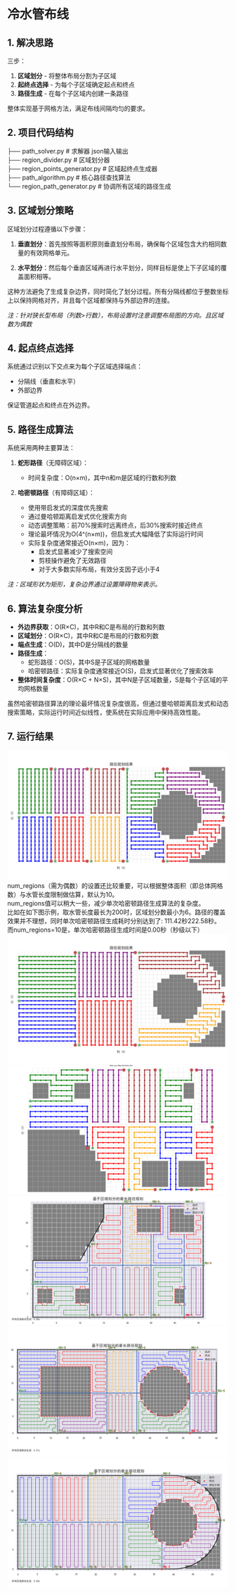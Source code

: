 # 冷水管布线

## 1. 解决思路

三步：

1) **区域划分** - 将整体布局分割为子区域
2) **起终点选择** - 为每个子区域确定起点和终点
3) **路径生成** - 在每个子区域内创建一条路径

整体实现基于网格方法，满足布线间隔均匀的要求。

## 2. 项目代码结构

├── path_solver.py         # 求解器 json输入输出  <br>
├── region_divider.py         # 区域划分器  <br>
├── region_points_generator.py # 区域起终点生成器  <br>
├── path_algorithm.py         # 核心路径查找算法  <br>
└── region_path_generator.py  # 协调所有区域的路径生成  <br>

## 3. 区域划分策略

区域划分过程遵循以下步骤：

1. **垂直划分**：首先按照等面积原则垂直划分布局，确保每个区域包含大约相同数量的有效网格单元。

2. **水平划分**：然后每个垂直区域再进行水平划分，同样目标是使上下子区域的覆盖面积相等。

这种方法避免了生成复杂边界，同时简化了划分过程。所有分隔线都位于整数坐标上以保持网格对齐，并且每个区域都保持与外部边界的连接。

*注：针对狭长型布局（列数>行数），布局设置时注意调整布局图的方向。且区域数为偶数*

## 4. 起点终点选择

系统通过识别以下交点来为每个子区域选择端点：
- 分隔线（垂直和水平）
- 外部边界

保证管道起点和终点在外边界。

## 5. 路径生成算法

系统采用两种主要算法：

1. **蛇形路径**（无障碍区域）：
   - 时间复杂度：O(n×m)，其中n和m是区域的行数和列数

2. **哈密顿路径**（有障碍区域）：
   - 使用带启发式的深度优先搜索
   - 通过曼哈顿距离启发式优化搜索方向
   - 动态调整策略：前70%搜索时远离终点，后30%搜索时接近终点
   - 理论最坏情况为O(4^(n×m))，但启发式大幅降低了实际运行时间
   - 实际复杂度通常接近O(n×m)，因为：
     * 启发式显著减少了搜索空间
     * 剪枝操作避免了无效路径
     * 对于大多数实际布局，有效分支因子远小于4

*注：区域形状为矩形，复杂边界通过设置障碍物来表示。*

## 6. 算法复杂度分析
- **外边界获取**：O(R×C)，其中R和C是布局的行数和列数
- **区域划分**：O(R×C)，其中R和C是布局的行数和列数
- **端点生成**：O(D)，其中D是分隔线的数量
- **路径生成**：
  - 蛇形路径：O(S)，其中S是子区域的网格数量
  - 哈密顿路径：实际复杂度通常接近O(S)，启发式显著优化了搜索效率
- **整体时间复杂度**：O(R×C + N×S)，其中N是子区域数量，S是每个子区域的平均网格数量

虽然哈密顿路径算法的理论最坏情况复杂度很高，但通过曼哈顿距离启发式和动态搜索策略，实际运行时间近似线性，使系统在实际应用中保持高效性能。

## 7. 运行结果
![round_layout_result.png](./img/json_round_layout_result.png)
num_regions（需为偶数）的设置还比较重要，可以根据整体面积（即总体网格数）与水管长度限制做估算，默认为10。<br>
num_regions值可以稍大一些，减少单次哈密顿路径生成算法的复杂度。<br>
比如在如下图示例，取水管长度最长为200时，区域划分数最小为6。路径的覆盖效果并不理想，同时单次哈密顿路径生成耗时分别达到了: 111.42秒222.58秒。<br>
而num_regions=10是，单次哈密顿路径生成时间是0.00秒（秒级以下）<br>
![round_3_result.png](./img/json_round_3_result.png)
![car_layout_result.png](./img/json_car_layout_result.png)
![car_layout_result](./img/car_layout_result.png)
![square_circle_layout_result](./img/square_circle_layout_result.png)
![round_layout_result.png](./img/round_layout_result.png)

